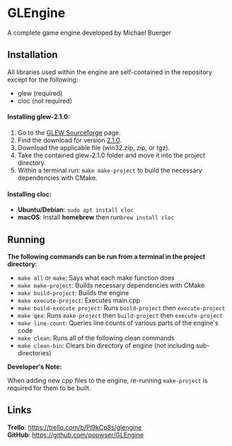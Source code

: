 # GLEngine
A complete game engine developed by Michael Buerger

## Installation
All libraries used within the engine are self-contained in the repository except for the following:
- glew (required)
- cloc (not required)

#### Installing glew-2.1.0:
1. Go to the [GLEW Sourceforge](http://glew.sourceforge.net/) page.
2. Find the download for version [2.1.0](https://sourceforge.net/projects/glew/files/glew/2.1.0/).
3. Download the applicable file (win32.zip, zip, or tgz).
4. Take the contained glew-2.1.0 folder and move it into the project directory.
5. Within a terminal run: ```make make-project``` to build the necessary dependencies with CMake.

#### Installing cloc:
- **Ubuntu/Debian**: ```sudo apt install cloc```
- **macOS**: Install **homebrew** then run```brew install cloc```


## Running
**The following commands can be run from a terminal in the project directory**:

- ```make all``` or ```make```: Says what each make function does
- ```make make-project```: Builds necessary dependencies with CMake
- ```make build-project```: Builds the engine
- ```make execute-project```: Executes main.cpp
- ```make build-execute project```: Runs ```build-project``` then ```execute-project```
- ```make qea```: Runs ```make-project``` then ```build-project``` then ```execute-project```
- ```make line-count```: Queries line counts of various parts of the engine's code
- ```make clean```: Runs all of the following clean commands
- ```make clean-bin```: Clears bin directory of engine (not including sub-directories)

**Developer's Note:**

When adding new cpp files to the engine, re-running ```make-project``` is required for them to be built.

## Links
**Trello**: <https://trello.com/b/Pl9kCp8s/glengine>  
**GitHub**: <https://github.com/popwser/GLEngine>
